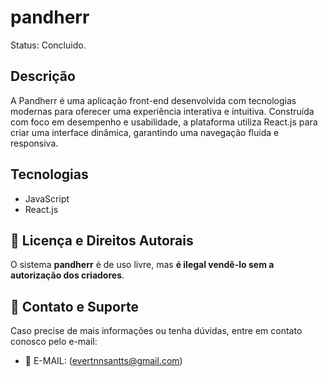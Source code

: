 # pandherr
Status: Concluido.

## Descrição
A Pandherr é uma aplicação front-end desenvolvida com tecnologias modernas para oferecer uma experiência interativa e intuitiva. Construída com foco em desempenho e usabilidade, a plataforma utiliza React.js para criar uma interface dinâmica, garantindo uma navegação fluida e responsiva.

## Tecnologias
- JavaScript
- React.js


## 📜 Licença e Direitos Autorais

O sistema **pandherr** é de uso livre, mas **é ilegal vendê-lo sem a autorização dos criadores**.

## 📧 Contato e Suporte

Caso precise de mais informações ou tenha dúvidas, entre em contato conosco pelo e-mail:

- 📧 E-MAIL: (evertnnsantts@gmail.com)
